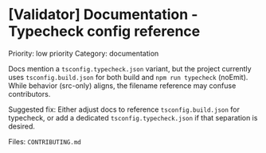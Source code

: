 # [Validator] Documentation - Typecheck config reference

Priority: low priority
Category: documentation

Docs mention a `tsconfig.typecheck.json` variant, but the project currently uses `tsconfig.build.json` for both build and `npm run typecheck` (noEmit). While behavior (src-only) aligns, the filename reference may confuse contributors.

Suggested fix: Either adjust docs to reference `tsconfig.build.json` for typecheck, or add a dedicated `tsconfig.typecheck.json` if that separation is desired.

Files: `CONTRIBUTING.md`
